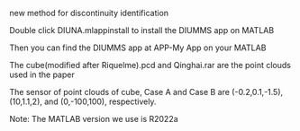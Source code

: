 new method for discontinuity identification

Double click DIUNA.mlappinstall to install the DIUMMS app on MATLAB

Then you can find the DIUMMS app at APP-My App on your MATLAB

The cube(modified after Riquelme).pcd and Qinghai.rar are the point clouds used in the paper

The sensor of point clouds of cube, Case A and Case B are (-0.2,0.1,-1.5), (10,1.1,2), and (0,-100,100), respectively.

Note: The MATLAB version we use is R2022a
